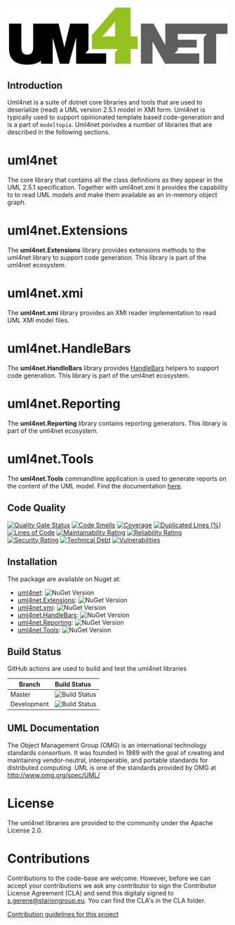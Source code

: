 ![uml4net](https://raw.githubusercontent.com/STARIONGROUP/uml4net/master/uml4net-logo.png)

## Introduction

Uml4net is a suite of dotnet core libraries and tools that are used to deserialize (read) a UML version 2.5.1 model in XMI form. Uml4net is typically used to support opinionated template based code-generation and is a part of `modeltopia`. Uml4net porivdes a number of libraries that are described in the following sections.

# uml4net

The core library that contains all the class definitions as they appear in the UML 2.5.1 specification. Together with uml4net.xmi it provides the capability to to read UML models and make them available as an in-memory object graph.

# uml4net.Extensions

The **uml4net.Extensions** library provides extensions methods to the uml4net library to support code generation. This library is part of the uml4net ecosystem.

# uml4net.xmi

The **uml4net.xmi** library provides an XMI reader implementation to read UML XMI model files.

# uml4net.HandleBars

The **uml4net.HandleBars** library provides [HandleBars](https://github.com/Handlebars-Net/Handlebars.Net) helpers to support code generation. This library is part of the uml4net ecosystem.

# uml4net.Reporting

The **uml4net.Reporting** library contains reporting generators. This library is part of the uml4net ecosystem.

# uml4net.Tools

The **uml4net.Tools** commandline application is used to generate reports on the content of the UML model. Find the documentation [here](https://github.com/STARIONGROUP/uml4net/wiki/uml4net.Tools).

## Code Quality

[![Quality Gate Status](https://sonarcloud.io/api/project_badges/measure?project=STARIONGROUP_uml4net&metric=alert_status)](https://sonarcloud.io/summary/new_code?id=STARIONGROUP_uml4net)
[![Code Smells](https://sonarcloud.io/api/project_badges/measure?project=STARIONGROUP_uml4net&metric=code_smells)](https://sonarcloud.io/summary/new_code?id=STARIONGROUP_uml4net)
[![Coverage](https://sonarcloud.io/api/project_badges/measure?project=STARIONGROUP_uml4net&metric=coverage)](https://sonarcloud.io/summary/new_code?id=STARIONGROUP_uml4net)
[![Duplicated Lines (%)](https://sonarcloud.io/api/project_badges/measure?project=STARIONGROUP_uml4net&metric=duplicated_lines_density)](https://sonarcloud.io/summary/new_code?id=STARIONGROUP_uml4net)
[![Lines of Code](https://sonarcloud.io/api/project_badges/measure?project=STARIONGROUP_uml4net&metric=ncloc)](https://sonarcloud.io/summary/new_code?id=STARIONGROUP_uml4net)
[![Maintainability Rating](https://sonarcloud.io/api/project_badges/measure?project=STARIONGROUP_uml4net&metric=sqale_rating)](https://sonarcloud.io/summary/new_code?id=STARIONGROUP_uml4net)
[![Reliability Rating](https://sonarcloud.io/api/project_badges/measure?project=STARIONGROUP_uml4net&metric=reliability_rating)](https://sonarcloud.io/summary/new_code?id=STARIONGROUP_uml4net)
[![Security Rating](https://sonarcloud.io/api/project_badges/measure?project=STARIONGROUP_uml4net&metric=security_rating)](https://sonarcloud.io/summary/new_code?id=STARIONGROUP_uml4net)
[![Technical Debt](https://sonarcloud.io/api/project_badges/measure?project=STARIONGROUP_uml4net&metric=sqale_index)](https://sonarcloud.io/summary/new_code?id=STARIONGROUP_uml4net)
[![Vulnerabilities](https://sonarcloud.io/api/project_badges/measure?project=STARIONGROUP_uml4net&metric=vulnerabilities)](https://sonarcloud.io/summary/new_code?id=STARIONGROUP_uml4net)

## Installation

The package are available on Nuget at:

  - [uml4net](https://www.nuget.org/packages/uml4net): ![NuGet Version](https://img.shields.io/nuget/v/uml4net)
  - [uml4net.Extensions](https://www.nuget.org/packages/uml4net.Extensions): ![NuGet Version](https://img.shields.io/nuget/v/uml4net.Extensions)
  - [uml4net.xmi](https://www.nuget.org/packages/uml4net.xmi): ![NuGet Version](https://img.shields.io/nuget/v/uml4net.xmi)
  - [uml4net.HandleBars](https://www.nuget.org/packages/uml4net.HandleBars): ![NuGet Version](https://img.shields.io/nuget/v/uml4net.HandleBars)
  - [uml4net.Reporting](https://www.nuget.org/packages/uml4net.Reporting): ![NuGet Version](https://img.shields.io/nuget/v/uml4net.Reporting)
  - [uml4net.Tools](https://www.nuget.org/packages/uml4net.Tools): ![NuGet Version](https://img.shields.io/nuget/v/uml4net.Tools)

## Build Status

GitHub actions are used to build and test the uml4net libraries

Branch | Build Status
------- | :------------
Master | ![Build Status](https://github.com/STARIONGROUP/uml4net/actions/workflows/CodeQuality.yml/badge.svg?branch=master)
Development | ![Build Status](https://github.com/STARIONGROUP/uml4net/actions/workflows/CodeQuality.yml/badge.svg?branch=development)

## UML Documentation

The Object Management Group (OMG) is an international technology standards consortium. It was founded in 1989 with the goal of creating and maintaining vendor-neutral, interoperable, and portable standards for distributed computing. UML is one of the standards provided by OMG at http://www.omg.org/spec/UML/

# License

The uml4net libraries are provided to the community under the Apache License 2.0.

# Contributions

Contributions to the code-base are welcome. However, before we can accept your contributions we ask any contributor to sign the Contributor License Agreement (CLA) and send this digitaly signed to s.gerene@stariongroup.eu. You can find the CLA's in the CLA folder.

[Contribution guidelines for this project](.github/CONTRIBUTING.md)